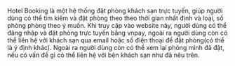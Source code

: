 Hotel Booking là một hệ thống đặt phòng khách sạn trực tuyến, giúp người dùng có thể tìm kiếm và đặt phòng theo theo thời gian nhất định và loại, số phòng phòng theo ý muốn. Khi truy cập vào website này, người dùng có thể đăng nhập và đặt phòng trực tuyến bằng vnpay, ngoài ra người dùng còn có thể liên hệ với khách sạn qua email hoặc số điện thoại để đặt phòng(có thể là ý định khác). Ngoài ra người dùng còn có thể xem lại phòng mình đã đặt, nếu có vấn đề gì có thể liên hệ với bên khách sạn như đã nêu trên. 
